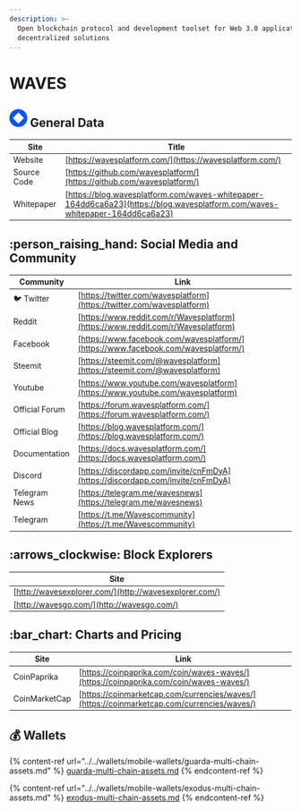 ```yaml
---
description: >-
  Open blockchain protocol and development toolset for Web 3.0 applications and
  decentralized solutions
---
```


# WAVES

## <img src="../../.gitbook/assets/waves.png" alt="" data-size="original"> General Data

| Site        | Title                                                                                                                        |
| ----------- | ---------------------------------------------------------------------------------------------------------------------------- |
| Website     | [https://wavesplatform.com/](https://wavesplatform.com/)                                                                     |
| Source Code | [https://github.com/wavesplatform/](https://github.com/wavesplatform/)                                                       |
| Whitepaper  | [https://blog.wavesplatform.com/waves-whitepaper-164dd6ca6a23](https://blog.wavesplatform.com/waves-whitepaper-164dd6ca6a23) |

## :person\_raising\_hand: Social Media and Community

| Community      | Link                                                                               |
| -------------- | ---------------------------------------------------------------------------------- |
| :bird: Twitter | [https://twitter.com/wavesplatform](https://twitter.com/wavesplatform)             |
| Reddit         | [https://www.reddit.com/r/Wavesplatform](https://www.reddit.com/r/Wavesplatform)   |
| Facebook       | [https://www.facebook.com/wavesplatform/](https://www.facebook.com/wavesplatform/) |
| Steemit        | [https://steemit.com/@wavesplatform](https://steemit.com/@wavesplatform)           |
| Youtube        | [https://www.youtube.com/wavesplatform](https://www.youtube.com/wavesplatform)     |
| Official Forum | [https://forum.wavesplatform.com/](https://forum.wavesplatform.com/)               |
| Official Blog  | [https://blog.wavesplatform.com/](https://blog.wavesplatform.com/)                 |
| Documentation  | [https://docs.wavesplatform.com/](https://docs.wavesplatform.com/)                 |
| Discord        | [https://discordapp.com/invite/cnFmDyA](https://discordapp.com/invite/cnFmDyA)     |
| Telegram News  | [https://telegram.me/wavesnews](https://telegram.me/wavesnews)                     |
| Telegram       | [https://t.me/Wavescommunity](https://t.me/Wavescommunity)                         |

## :arrows\_clockwise: Block Explorers

| Site                                                   |
| ------------------------------------------------------ |
| [http://wavesexplorer.com/](http://wavesexplorer.com/) |
| [http://wavesgo.com/](http://wavesgo.com/)             |

## :bar\_chart: Charts and Pricing

| Site          | Link                                                                                       |
| ------------- | ------------------------------------------------------------------------------------------ |
| CoinPaprika   | [https://coinpaprika.com/coin/waves-waves/](https://coinpaprika.com/coin/waves-waves/)     |
| CoinMarketCap | [https://coinmarketcap.com/currencies/waves/](https://coinmarketcap.com/currencies/waves/) |

## :moneybag: Wallets

{% content-ref url="../../wallets/mobile-wallets/guarda-multi-chain-assets.md" %}
[guarda-multi-chain-assets.md](../../wallets/mobile-wallets/guarda-multi-chain-assets.md)
{% endcontent-ref %}

{% content-ref url="../../wallets/mobile-wallets/exodus-multi-chain-assets.md" %}
[exodus-multi-chain-assets.md](../../wallets/mobile-wallets/exodus-multi-chain-assets.md)
{% endcontent-ref %}
